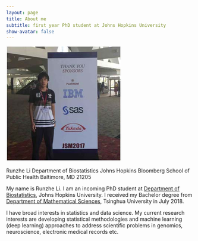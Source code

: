```yaml
---
layout: page
title: About me
subtitle: first year PhD student at Johns Hopkins University
show-avatar: false
---
```


![Runzhe](/img/JSM_Runzhe.jpg)

Runzhe Li
Department of Biostatistics
Johns Hopkins Bloomberg School of Public Health
Baltimore, MD 21205

My name is Runzhe Li. I am an incoming PhD student at [Department of Biostatistics](https://www.jhsph.edu/departments/biostatistics/), Johns Hopkins University. I received my Bachelor degree from [Department of Mathematical Sciences](http://math.tsinghua.edu.cn/), Tsinghua University in July 2018.

I have broad interests in statistics and data science. My current research interests are developing statistical methodologies and machine learning (deep learning) approaches to address scientific problems in genomics, neuroscience, electronic medical records etc. 


